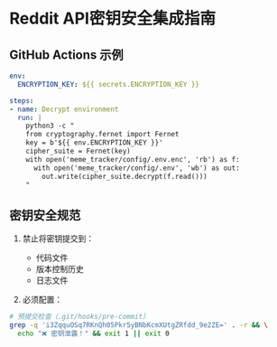 # Reddit API密钥安全集成指南

## GitHub Actions 示例
```yaml
env:
  ENCRYPTION_KEY: ${{ secrets.ENCRYPTION_KEY }}

steps:
- name: Decrypt environment
  run: |
    python3 -c "
    from cryptography.fernet import Fernet
    key = b'${{ env.ENCRYPTION_KEY }}'
    cipher_suite = Fernet(key)
    with open('meme_tracker/config/.env.enc', 'rb') as f:
      with open('meme_tracker/config/.env', 'wb') as out:
        out.write(cipher_suite.decrypt(f.read()))
    "
```

## 密钥安全规范
1. 禁止将密钥提交到：
   - 代码文件
   - 版本控制历史
   - 日志文件

2. 必须配置：
```bash
# 预提交检查（.git/hooks/pre-commit）
grep -q 'i3ZqquOSq7RKnQh05Pkr5yBNbKcmXUtgZRfdd_9e2ZE=' . -r && \
  echo "❌ 密钥泄露！" && exit 1 || exit 0
```

